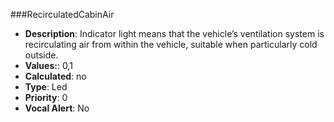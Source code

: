 ###RecirculatedCabinAir

- **Description**: Indicator light means that the vehicle’s ventilation system is recirculating air from within the vehicle,
 suitable when particularly cold outside. 
- **Values:**: 0,1
- **Calculated**: no
- **Type**: Led
- **Priority**: 0
- **Vocal Alert**: No
